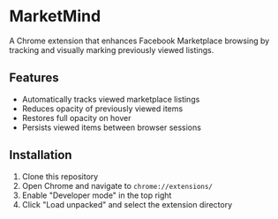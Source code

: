 # MarketMind

A Chrome extension that enhances Facebook Marketplace browsing by tracking and visually marking previously viewed listings.

## Features
- Automatically tracks viewed marketplace listings
- Reduces opacity of previously viewed items
- Restores full opacity on hover
- Persists viewed items between browser sessions

## Installation
1. Clone this repository
2. Open Chrome and navigate to `chrome://extensions/`
3. Enable "Developer mode" in the top right
4. Click "Load unpacked" and select the extension directory